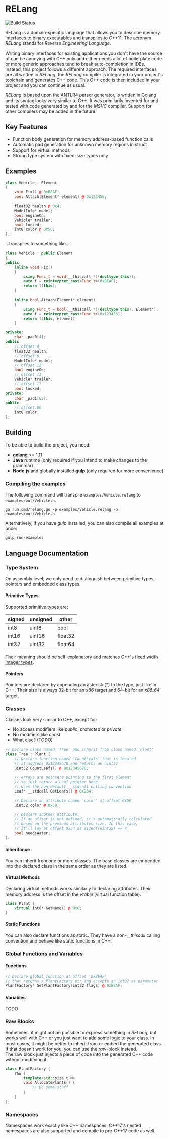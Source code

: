 # RELang
![Build Status](https://img.shields.io/travis/Jusonex/RELang.svg?logo=travis)

RELang is a domain-specific language that allows you to describe memory interfaces to binary executables and transpiles to C++11. The acronym _RELang_ stands for _Reverse Engineering Language_.

Writing binary interfaces for existing applications you don't have the source of can be annoying with C++ only and either needs a lot of boilerplate code or more generic approaches tend to break auto-completion in IDEs.   
Instead, this project follows a different approach: The required interfaces are all written in _RELang_, the _RELang_ compiler is integrated in your project's toolchain and generates C++ code. This C++ code is then included in your project and you can continue as usual.

_RELang_ is based upon the [ANTLR4](https://www.antlr.org/) parser generator, is written in Golang and its syntax looks very similar to C++. It was primilarily invented for and tested with code generated by and for the _MSVC_ compiler. Support for other compilers may be added in the future.

## Key Features
* Function body generation for memory address-based function calls
* Automatic pad generation for unknown memory regions in struct
* Support for virtual methods
* Strong type system with fixed-size types only

## Examples
```cpp
class Vehicle : Element
{
    void Fix() @ 0xBEAF;
    bool Attach(Element* element) @ 0x123456;

    float32 health @ 0x4;
    ModelInfo* model;
    bool engineOn;
    Vehicle* trailer;
    bool locked;
    int8 color @ 0x50;
};
```
...transpiles to something like...
```cpp
class Vehicle : public Element
{
public:
    inline void Fix()
    {
        using Func_t = void(__thiscall *)(decltype(this));
        auto f = reinterpret_cast<Func_t>(0xBEAF);
        return f(this);
    }

    inline bool Attach(Element* element)
    {
        using Func_t = bool(__thiscall *)(decltype(this), Element*);
        auto f = reinterpret_cast<Func_t>(0x123456);
        return f(this, element);
    }

private:
    char _pad0[4];
public:
    // offset 4
    float32 health;
    // offset 8
    ModelInfo* model;
    // offset 12
    bool engineOn;
    // offset 13
    Vehicle* trailer;
    // offset 17
    bool locked;
private:
    char _pad1[62];
public:
    // offset 80
    int8 color;
};
```

## Building
To be able to build the project, you need:
* __golang__ >= 1.11
* __Java__ runtime (only required if you intend to make changes to the grammar)
* __Node.js__ and globally installed __gulp__ (only required for more convenience)

### Compiling the examples
The following command will transpile `examples/Vehicle.relang` to `examples/out/Vehicle.h`.
```shell
go run cmd/relang.go -p examples/Vehicle.relang -o examples/out/Vehicle.h
```

Alternatively, if you have _gulp_ installed, you can also compile all examples at once:
```shell
gulp run-examples
```

## Language Documentation
### Type System
On assembly level, we only need to distinguish between primitive types, pointers and embedded class types.

#### Primitive Types
Supported primitive types are:

| signed | unsigned | other   |
| ------ | -------- | ------- |
| int8   | uint8    | bool    |
| int16  | uint16   | float32 |
| int32  | uint32   | float64 |

Their meaning should be self-explanatory and matches [C++'s fixed width integer types](https://en.cppreference.com/w/cpp/types/integer).

#### Pointers
Pointers are declared by appending an asterisk (*) to the type, just like in C++. Their size is always 32-bit for an _x86_ target and 64-bit for an _x86_64_ target.

### Classes
Classes look very similar to C++, except for:
* No access modifiers like _public_, _protected_ or _private_
* No modifiers like _const_
* What else? (TODO)

```cpp
// Declare class named 'Tree' and inherit from class named 'Plant'
class Tree : Plant {
    // Declare function named 'CountLeafs' that is located
    // at address 0x12345678 and returns an uint32
    uint32 CountLeafs() @ 0x12345678;

    // Arrays are pointers pointing to the first element
    // so just return a Leaf pointer here.
    // Uses the non-default __stdcall calling convention
    Leaf* __stdcall GetLeafs() @ 0x234;

    // Declare an attribute named 'color' at offset 0x50
    uint32 color @ 0x50;

    // Declare another attribute.
    // If an offset is not defined, it's automatically calculated
    // based on the previous attributes size. In this case,
    // it'll lay at offset 0x54 as sizeof(uint32) == 4
    bool needsWater;
};
```

#### Inheritance
You can inherit from one or more classes. The base classes are embedded into the declared class in the same order as they are listed.

#### Virtual Methods
Declaring virtual methods works similarly to declaring attributes. Their memory address is the offset in the _vtable_ (virtual function table).

```cpp
class Plant {
    virtual int8* GetName() @ 0x8;
}
```

#### Static Functions
You can also declare functions as static. They have a non-___thiscall_ calling convention and behave like static functions in C++.

### Global Functions and Variables
#### Functions
```cpp
// Declare global function at offset '0xBEAF'
// that returns a PlantFactory ptr and accepts an int32 as parameter
PlantFactory* GetPlantFactory(int32 flags) @ 0xBEAF;
```

#### Variables
TODO

### Raw Blocks
Sometimes, it might not be possible to express something in _RELang_, but works well with C++ or you just want to add some logic to your class. In most cases, it might be better to inherit from or embed the generated class. If that doesn't work for you, you can use the _raw_-block instead.   
The raw block just injects a piece of code into the generated C++ code without modifying it.

```cpp
class PlantFactory {
    raw {
        template<std::size_t N> 
        void AllocatePlants() {
            // Do some stuff
        }
    }
};
```

### Namespaces
Namespaces work exactly like C++ namespaces. C++17's nested namespaces are also supported and compile to pre-C++17 code as well.

